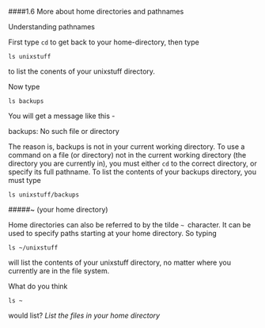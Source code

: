 ####1.6 More about home directories and pathnames

Understanding pathnames

First type `cd` to get back to your home-directory, then type

```
ls unixstuff
```

to list the conents of your unixstuff directory.

Now type

```
ls backups
```

You will get a message like this -

backups: No such file or directory

The reason is, backups is not in your current working directory. To use a command on a file (or directory) not in the current working directory (the directory you are currently in), you must either `cd` to the correct directory, or specify its full pathname. To list the contents of your backups directory, you must type

```
ls unixstuff/backups
```



#####~ (your home directory)

Home directories can also be referred to by the tilde `~ `character. It can be used to specify paths starting at your home directory. So typing

```
ls ~/unixstuff
```

will list the contents of your unixstuff directory, no matter where you currently are in the file system.

What do you think

`ls ~`

would list?  *List the files in your home directory*
